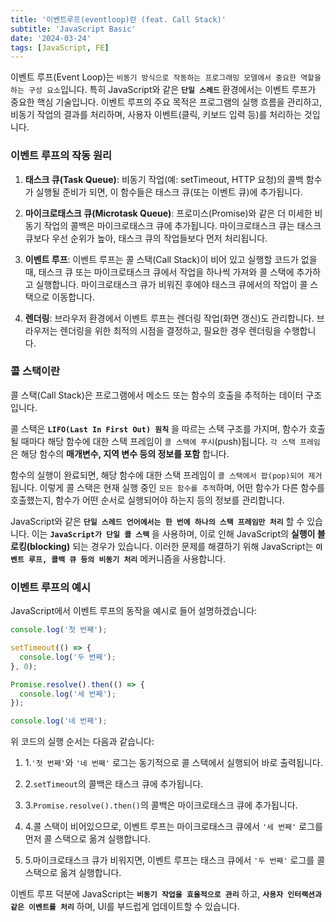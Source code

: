 ```yaml
---
title: '이벤트루프(eventloop)란 (feat. Call Stack)'
subtitle: 'JavaScript Basic'
date: '2024-03-24'
tags: [JavaScript, FE]
---
```


이벤트 루프(Event Loop)는 `비동기 방식으로 작동하는 프로그래밍 모델에서 중요한 역할을 하는 구성 요소`입니다. 특히 JavaScript와 같은 **`단일 스레드`** 환경에서는 이벤트 루프가 중요한 핵심 기술입니다. 이벤트 루프의 주요 목적은 프로그램의 실행 흐름을 관리하고, 비동기 작업의 결과를 처리하며, 사용자 이벤트(클릭, 키보드 입력 등)를 처리하는 것입니다.

### 이벤트 루프의 작동 원리

1. **태스크 큐(Task Queue)**: 비동기 작업(예: setTimeout, HTTP 요청)의 콜백 함수가 실행될 준비가 되면, 이 함수들은 태스크 큐(또는 이벤트 큐)에 추가됩니다.

2. **마이크로태스크 큐(Microtask Queue)**: 프로미스(Promise)와 같은 더 미세한 비동기 작업의 콜백은 마이크로태스크 큐에 추가됩니다. 마이크로태스크 큐는 태스크 큐보다 우선 순위가 높아, 태스크 큐의 작업들보다 먼저 처리됩니다.

3. **이벤트 루프**: 이벤트 루프는 콜 스택(Call Stack)이 비어 있고 실행할 코드가 없을 때, 태스크 큐 또는 마이크로태스크 큐에서 작업을 하나씩 가져와 콜 스택에 추가하고 실행합니다. 마이크로태스크 큐가 비워진 후에야 태스크 큐에서의 작업이 콜 스택으로 이동합니다.

4. **렌더링**: 브라우저 환경에서 이벤트 루프는 렌더링 작업(화면 갱신)도 관리합니다. 브라우저는 렌더링을 위한 최적의 시점을 결정하고, 필요한 경우 렌더링을 수행합니다.

### 콜 스택이란 

콜 스택(Call Stack)은 프로그램에서 메소드 또는 함수의 호출을 추적하는 데이터 구조입니다.

콜 스택은 **`LIFO(Last In First Out) 원칙`** 을 따르는 스택 구조를 가지며, 함수가 호출될 때마다 해당 함수에 대한 스택 프레임이 `콜 스택에 푸시`(push)됩니다. `각 스택 프레임`은 해당 함수의 **매개변수, 지역 변수 등의 정보를 포함** 합니다.

함수의 실행이 완료되면, 해당 함수에 대한 스택 프레임이 `콜 스택에서 팝(pop)되어 제거`됩니다. 이렇게 콜 스택은 현재 실행 중인 `모든 함수를 추적`하며, 어떤 함수가 다른 함수를 호출했는지, 함수가 어떤 순서로 실행되어야 하는지 등의 정보를 관리합니다.

JavaScript와 같은 **`단일 스레드 언어에서는 한 번에 하나의 스택 프레임만 처리`** 할 수 있습니다. 이는 **`JavaScript가 단일 콜 스택`** 을 사용하며, 이로 인해 JavaScript의 **실행이 블로킹(blocking)** 되는 경우가 있습니다. 이러한 문제를 해결하기 위해 JavaScript는 **`이벤트 루프, 콜백 큐 등의 비동기 처리`** 메커니즘을 사용합니다.

### 이벤트 루프의 예시

JavaScript에서 이벤트 루프의 동작을 예시로 들어 설명하겠습니다:

```javascript
console.log('첫 번째');

setTimeout(() => {
  console.log('두 번째');
}, 0);

Promise.resolve().then(() => {
  console.log('세 번째');
});

console.log('네 번째');
```

위 코드의 실행 순서는 다음과 같습니다:

1. 1.`'첫 번째'`와 `'네 번째'` 로그는 동기적으로 콜 스택에서 실행되어 바로 출력됩니다.

2. 2.`setTimeout`의 콜백은 태스크 큐에 추가됩니다.

3. 3.`Promise.resolve().then()`의 콜백은 마이크로태스크 큐에 추가됩니다.

4. 4.콜 스택이 비어있으므로, 이벤트 루프는 마이크로태스크 큐에서 `'세 번째'` 로그를 먼저 콜 스택으로 옮겨 실행합니다.

5. 5.마이크로태스크 큐가 비워지면, 이벤트 루프는 태스크 큐에서 `'두 번째'` 로그를 콜 스택으로 옮겨 실행합니다.

이벤트 루프 덕분에 JavaScript는 **`비동기 작업을 효율적으로 관리`** 하고, **`사용자 인터랙션과 같은 이벤트를 처리`** 하며, UI를 부드럽게 업데이트할 수 있습니다.
